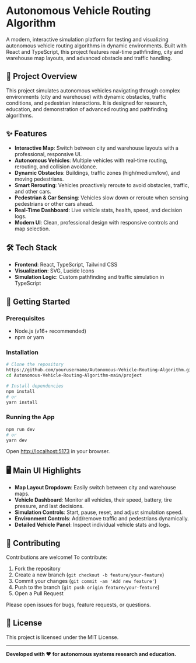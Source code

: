 # Autonomous Vehicle Routing Algorithm

A modern, interactive simulation platform for testing and visualizing autonomous vehicle routing algorithms in dynamic environments. Built with React and TypeScript, this project features real-time pathfinding, city and warehouse map layouts, and advanced obstacle and traffic handling.

## 🚗 Project Overview

This project simulates autonomous vehicles navigating through complex environments (city and warehouse) with dynamic obstacles, traffic conditions, and pedestrian interactions. It is designed for research, education, and demonstration of advanced routing and pathfinding algorithms.

## ✨ Features

- **Interactive Map**: Switch between city and warehouse layouts with a professional, responsive UI.
- **Autonomous Vehicles**: Multiple vehicles with real-time routing, rerouting, and collision avoidance.
- **Dynamic Obstacles**: Buildings, traffic zones (high/medium/low), and moving pedestrians.
- **Smart Rerouting**: Vehicles proactively reroute to avoid obstacles, traffic, and other cars.
- **Pedestrian & Car Sensing**: Vehicles slow down or reroute when sensing pedestrians or other cars ahead.
- **Real-Time Dashboard**: Live vehicle stats, health, speed, and decision logs.
- **Modern UI**: Clean, professional design with responsive controls and map selection.

## 🛠️ Tech Stack

- **Frontend**: React, TypeScript, Tailwind CSS
- **Visualization**: SVG, Lucide Icons
- **Simulation Logic**: Custom pathfinding and traffic simulation in TypeScript

## 🚀 Getting Started

### Prerequisites
- Node.js (v16+ recommended)
- npm or yarn

### Installation
```bash
# Clone the repository
https://github.com/yourusername/Autonomous-Vehicle-Routing-Algorithm.git
cd Autonomous-Vehicle-Routing-Algorithm-main/project

# Install dependencies
npm install
# or
yarn install
```

### Running the App
```bash
npm run dev
# or
yarn dev
```
Open [http://localhost:5173](http://localhost:5173) in your browser.

## 🖥️ Main UI Highlights
- **Map Layout Dropdown**: Easily switch between city and warehouse maps.
- **Vehicle Dashboard**: Monitor all vehicles, their speed, battery, tire pressure, and last decisions.
- **Simulation Controls**: Start, pause, reset, and adjust simulation speed.
- **Environment Controls**: Add/remove traffic and pedestrians dynamically.
- **Detailed Vehicle Panel**: Inspect individual vehicle stats and logs.

## 🤝 Contributing

Contributions are welcome! To contribute:
1. Fork the repository
2. Create a new branch (`git checkout -b feature/your-feature`)
3. Commit your changes (`git commit -am 'Add new feature'`)
4. Push to the branch (`git push origin feature/your-feature`)
5. Open a Pull Request

Please open issues for bugs, feature requests, or questions.

## 📄 License

This project is licensed under the MIT License.

---

**Developed with ❤️ for autonomous systems research and education.** 